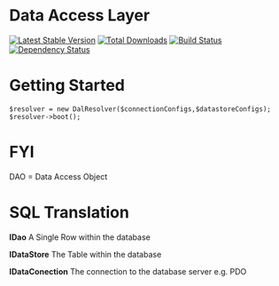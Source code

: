 Data Access Layer
===

[![Latest Stable Version](https://poser.pugx.org/packaged/dal/version.png)](https://packagist.org/packages/packaged/dal) [![Total Downloads](https://poser.pugx.org/packaged/dal/d/total.png)](https://packagist.org/packages/packaged/dal) [![Build Status](https://travis-ci.org/packaged/dal.png)](https://travis-ci.org/packaged/dal) [![Dependency Status](https://www.versioneye.com/php/packaged:dal/badge.png)](https://www.versioneye.com/php/packaged:dal)

Getting Started
===

    $resolver = new DalResolver($connectionConfigs,$datastoreConfigs);
    $resolver->boot();

FYI
===
DAO = Data Access Object

SQL Translation
====

**IDao** A Single Row within the database

**IDataStore** The Table within the database

**IDataConection** The connection to the database server e.g. PDO
